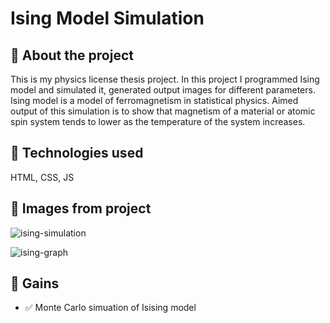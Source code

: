 # Ising Model Simulation

## :pencil: About the project

This is my physics license thesis project. In this project I programmed Ising model and simulated it, generated output images for different parameters. Ising model is a model of ferromagnetism in statistical physics. Aimed output of this simulation is to show that magnetism of a material or atomic spin system tends to lower as the temperature of the system increases.

## :microscope: Technologies used

HTML, CSS, JS

## :art: Images from project

![ising-simulation](https://github.com/caglartufan/ising-model-simulation/assets/37420200/a947f910-a700-467d-be9a-07060dbb999d)


![ising-graph](https://github.com/caglartufan/ising-model-simulation/assets/37420200/1391cb3a-bd87-4b4e-b925-a5e7dc534b76)


## :dart: Gains

- :white_check_mark: Monte Carlo simuation of Isising model
